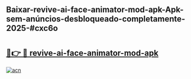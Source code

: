 ## Baixar-revive-ai-face-animator-mod-apk-Apk-sem-anúncios-desbloqueado-completamente-2025-#cxc6o

# <h2><a href="https://ainizakaria.my?title=revive-ai-face-animator-mod-apk&ref=20M">🔗👉 🔴 revive-ai-face-animator-mod-apk</a></h2>

[![acn](https://github.com/user-attachments/assets/0f9c940e-d8b0-45ae-aac7-cd30a18b3e1c)](https://ainizakaria.my?title=revive-ai-face-animator-mod-apk&ref=20M)

